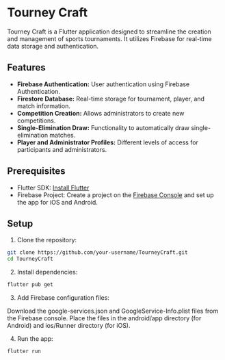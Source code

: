 # Tourney Craft

Tourney Craft is a Flutter application designed to streamline the creation and management of sports tournaments. It utilizes Firebase for real-time data storage and authentication.

## Features

- **Firebase Authentication:** User authentication using Firebase Authentication.
- **Firestore Database:** Real-time storage for tournament, player, and match information.
- **Competition Creation:** Allows administrators to create new competitions.
- **Single-Elimination Draw:** Functionality to automatically draw single-elimination matches.
- **Player and Administrator Profiles:** Different levels of access for participants and administrators.

## Prerequisites

- Flutter SDK: [Install Flutter](https://flutter.dev/docs/get-started/install)
- Firebase Project: Create a project on the [Firebase Console](https://console.firebase.google.com/) and set up the app for iOS and Android.

## Setup

1. Clone the repository:

```bash
git clone https://github.com/your-username/TourneyCraft.git
cd TourneyCraft
```

2. Install dependencies:
```bash
flutter pub get
```

3. Add Firebase configuration files:

Download the google-services.json and GoogleService-Info.plist files from the Firebase console.
Place the files in the android/app directory (for Android) and ios/Runner directory (for iOS).

4. Run the app:
```bash
flutter run
```

